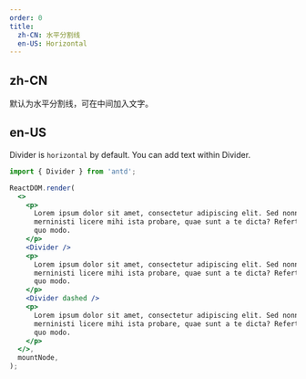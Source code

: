 ```yaml
---
order: 0
title:
  zh-CN: 水平分割线
  en-US: Horizontal
---
```


## zh-CN

默认为水平分割线，可在中间加入文字。

## en-US

Divider is `horizontal` by default. You can add text within Divider.

```jsx
import { Divider } from 'antd';

ReactDOM.render(
  <>
    <p>
      Lorem ipsum dolor sit amet, consectetur adipiscing elit. Sed nonne
      merninisti licere mihi ista probare, quae sunt a te dicta? Refert tamen,
      quo modo.
    </p>
    <Divider />
    <p>
      Lorem ipsum dolor sit amet, consectetur adipiscing elit. Sed nonne
      merninisti licere mihi ista probare, quae sunt a te dicta? Refert tamen,
      quo modo.
    </p>
    <Divider dashed />
    <p>
      Lorem ipsum dolor sit amet, consectetur adipiscing elit. Sed nonne
      merninisti licere mihi ista probare, quae sunt a te dicta? Refert tamen,
      quo modo.
    </p>
  </>,
  mountNode,
);
```
